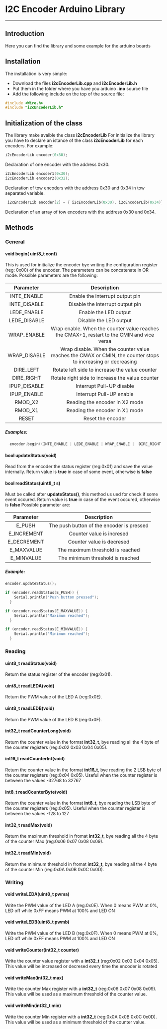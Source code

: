 # I2C Encoder Arduino Library
--------------------------------------------------------------------------------

## Introduction

Here you can find the library and some example for the arduino boards

## Installation

The installation is very simple:
* Download the files **i2cEncoderLib.cpp** and **i2cEncoderLib.h**
* Put them in the folder where you have you arduino **.ino** source file
* Add the following include on the top of the source file:
``` C++
#include <Wire.h>
#include "i2cEncoderLib.h"
```


## Initialization of the class

The library make avaible the class **i2cEncoderLib**
For initialize the library you have to declare an istance of the class **i2cEncoderLib** for each encoders.
For example:

``` C++
i2cEncoderLib encoder(0x30);
```
Declaration of one encoder with the address 0x30.

```C++
i2cEncoderLib encoder1(0x30);
i2cEncoderLib encoder2(0x32);
```
Declaration of tow encoders with the address 0x30 and 0x34 in tow separated variable.

```C++
 i2cEncoderLib encoder[2] = { i2cEncoderLib(0x30), i2cEncoderLib(0x34)};
```
Declaration of an array of tow encoders with the address 0x30 and 0x34.

## Methods

### General
#### void begin( uint8_t conf)
This is used for initialize the encoder bye writing the configuration register (reg: 0x00) of the encoder.
The parameters can be concatenate in OR mode.
Possible parameters are the following:

| Parameter   | Description   |
|:-----------:|:-------------:|
| INTE_ENABLE	| Enable the interrupt output pin|
|INTE_DISABLE | Disable the interrupt output pin|
|LEDE_ENABLE	| Enable the LED output|
|LEDE_DISABLE | Disable the LED output|
|WRAP_ENABLE	| Wrap enable. When the counter value reaches the CMAX+1, restart to the CMIN and vice versa|
|WRAP_DISABLE | Wrap disable. When the counter value reaches the CMAX or CMIN, the counter stops to increasing or decreasing |
|DIRE_LEFT	  | Rotate left side to increase the value counter |
|DIRE_RIGHT	  | Rotate right side to increase the value counter |
|IPUP_DISABLE | Interrupt Pull-UP disable |
|IPUP_ENABLE  | Interrupt Pull-UP enable |
|RMOD_X2		  | Reading the encoder in X2 mode |
|RMOD_X1		  | Reading the encoder in X1 mode |
|RESET		    | Reset the encoder |

##### Examples:
```C++
  encoder.begin((INTE_ENABLE | LEDE_ENABLE | WRAP_ENABLE |  DIRE_RIGHT | IPUP_ENABLE | RMOD_X1));
```
#### bool updateStatus(void)
Read from the encoder the status register (reg:0x01) and save the value internally.
Return value is **true** in case of some event, otherwise is **false**

#### bool readStatus(uint8_t s)
Must be called after **updateStatus()**, this method us ued for check if some event occured.
Return value is **true** in case of the event occured, otherwise is **false**
Possible parameter are:

| Parameter   | Description   |
|:-----------:|:-------------:|
| E_PUSH      | The push button of the encoder is pressed |
| E_INCREMENT | Counter value is incresed          
| E_DECREMENT | Counter value is decresed         |
| E_MAXVALUE  | The maximum threshold is reached  |
| E_MINVALUE  | The minimum threshold is reached  |

##### Example:
```C++
encoder.updateStatus();

if (encoder.readStatus(E_PUSH)) {
    Serial.println("Push button pressed");
  }

if (encoder.readStatus(E_MAXVALUE)) {
    Serial.println("Maximum reached");
  }

if (encoder.readStatus(E_MINVALUE)) {
    Serial.println("Minimum reached");
  }
```

### Reading
#### uint8_t readStatus(void)
Return the status register of the encoder (reg:0x01).

#### uint8_t readLEDA(void)
Return the PWM value of the LED A (reg:0x0E).

#### uint8_t readLEDB(void)
Return the PWM value of the LED B (reg:0x0F).

#### int32_t readCounterLong(void)
Return the counter value in the format **int32_t**, bye reading all the 4 byte of the counter registers (reg:0x02 0x03 0x04 0x05).

#### int16_t readCounterInt(void)
Return the counter value in the format **int16_t**, bye reading the 2 LSB byte of the counter registers (reg:0x04 0x05).
Useful when the counter register is between the values -32768 to 32767

#### int8_t readCounterByte(void)
Return the counter value in the format **int8_t**, bye reading the LSB byte of the counter registers (reg:0x05).
Useful when the counter register is between the values -128 to 127

#### int32_t readMax(void)
Return the maximum threshold in fromat **int32_t**, bye reading all the 4 byte of the counter Max (reg:0x06 0x07 0x08 0x09).

#### int32_t readMin(void)
Return the minimum threshold in fromat **int32_t**, bye reading all the 4 byte of the counter Min (reg:0x0A 0x0B 0x0C 0x0D).

### Writing
#### void writeLEDA(uint8_t pwma)
Write the PWM value of the LED A (reg:0x0E). When 0 means PWM at 0%, LED off while 0xFF means PWM at 100% and LED ON
#### void writeLEDB(uint8_t pwmb)
Write the PWM value of the LED B (reg:0x0F). When 0 means PWM at 0%, LED off while 0xFF means PWM at 100% and LED ON
#### void writeCounter(int32_t counter)
Write the counter value register with a  **int32_t** (reg:0x02 0x03 0x04 0x05).
This value will be increased or decresed every time the encoder is rotated

#### void writeMax(int32_t max)
Write the counter Max register with a  **int32_t** (reg:0x06 0x07 0x08 0x09).
This value will be used as a maximum threshold of the counter value.

#### void writeMin(int32_t min)
Write the counter Min register with a  **int32_t** (reg:0x0A 0x0B 0x0C 0x0D).
This value will be used as a minimum threshold of the counter value.
